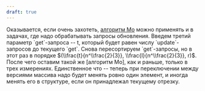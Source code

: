 ```yaml
---
draft: true
---
```


Оказывается, если очень захотеть, [алгоритм Мо](алгоритм_Мо "wikilink")
можно применять и в задачах, где надо обрабатывать запросы обновления.
Введем третий параметр \`get\`-запроса -- t, который будет равен числу
\`update\`-запросов до текущего \`get\`. Снова пересортируем
\`get\`-запросы, но в этот раз в порядке
$(\\frac{t}{n^\\frac{2}{3}}, \\frac{l}{n^\\frac{2}{3}}, r)$. После чего
оставим такой же \[алгоритм Мо\], как и раньше, только в трех
измерениях. Единственное что -- теперь при переключении между
версиями массива надо будет менять ровно один элемент, и иногда менять
его в структуре, если он принадлежал текущему отрезку.
